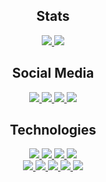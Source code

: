 <h2 align="center">Stats</h2>
<div align="center">
  <a href="https://github.com/search?o=desc&q=user%3Ayurkth&s=stars&type=Repositories" target="_blank">
    <img
      src="https://github-readme-stats.vercel.app/api?username=yurkth&hide=prs,issues,contribs&count_private=true&show_icons=true&title_color=454341&text_color=454341&icon_color=92cfbb">
    <img
      src="https://github-readme-stats.vercel.app/api/top-langs/?username=yurkth&hide=html&layout=compact&title_color=454341&text_color=454341&card_width=220">
  </a>
</div>

<h2 align="center">Social Media</h2>
<div align="center">
  <a href="https://twitter.com/yurkth" target="_blank">
    <img
      src="https://img.shields.io/twitter/follow/yurkth?label=Twitter&logo=twitter&logoColor=white&style=flat-square&color=1da1f2">
  </a>
  <a href="https://www.reddit.com/user/yurkth" target="_blank">
    <img
      src="https://img.shields.io/reddit/user-karma/combined/yurkth?label=Reddit&logo=reddit&logoColor=white&style=flat-square&color=ff4500">
  </a>
  <a href="https://github.com/yurkth" target="_blank">
    <img src="https://img.shields.io/github/followers/yurkth?label=GitHub&logo=github&style=flat-square">
  </a>
  <a href="https://yurkth.hateblo.jp" target="_blank">
    <img
      src="https://img.shields.io/badge/-Hatena Blog-gray?style=flat-square">
  </a>
</div>

<h2 align="center">Technologies</h2>
<div align="center">
  <a href="https://github.com/search?l=Python&o=desc&q=user%3Ayurkth&s=stars&type=Repositories" target="_blank">
    <img src="https://img.shields.io/badge/-Python-gray?logo=python&logoColor=white&style=flat-square">
  </a>
  <a href="https://github.com/search?l=C%2B%2B&o=desc&q=user%3Ayurkth&s=stars&type=Repositories" target="_blank">
    <img src="https://img.shields.io/badge/-C++-gray?logo=c%2B%2B&logoColor=white&style=flat-square">
  </a>
  <a href="https://github.com/search?l=JavaScript&o=desc&q=user%3Ayurkth&s=stars&type=Repositories" target="_blank">
    <img src="https://img.shields.io/badge/-JavaScript-gray?logo=javascript&logoColor=white&style=flat-square">
  </a>
  <a href="https://github.com/search?l=C%23&o=desc&q=user%3Ayurkth&s=stars&type=Repositories" target="_blank">
    <img src="https://img.shields.io/badge/-C%23-gray?logo=c+sharp&logoColor=white&style=flat-square">
  </a>
</div>
<div align="center">
  <a href="https://github.com/search?l=C%2B%2B&o=desc&q=user%3Ayurkth&s=stars&type=Repositories" target="_blank">
    <img
      src="https://img.shields.io/badge/-OpenSiv3D-gray?style=flat-square">
  </a>
  <a href="https://github.com/search?l=JavaScript&o=desc&q=user%3Ayurkth&s=stars&type=Repositories" target="_blank">
    <img src="https://img.shields.io/badge/-Vue.js-gray?logo=vue.js&logoColor=white&style=flat-square">
  </a>
  <a href="https://github.com/search?l=Lua&o=desc&q=user%3Ayurkth&s=stars&type=Repositories" target="_blank">
    <img src="https://img.shields.io/badge/-Lua-gray?logo=lua&logoColor=white&style=flat-square">
  </a>
  <a href="https://github.com/search?l=HTML&o=desc&q=user%3Ayurkth&s=stars&type=Repositories" target="_blank">
    <img src="https://img.shields.io/badge/-HTML5-gray?logo=html5&logoColor=white&style=flat-square">
  </a>
  <a href="https://github.com/search?l=CSS&o=desc&q=user%3Ayurkth&s=stars&type=Repositories" target="_blank">
    <img src="https://img.shields.io/badge/-CSS3-gray?logo=css3&logoColor=white&style=flat-square">
  </a>
</div>

